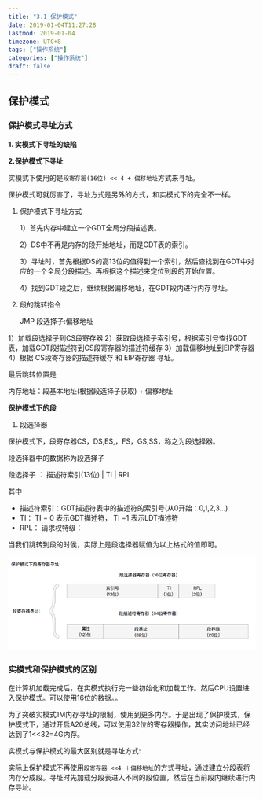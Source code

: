 ```yaml
---
title: "3.1_保护模式"
date: 2019-01-04T11:27:28
lastmod: 2019-01-04
timezone: UTC+8
tags: ["操作系统"]
categories: ["操作系统"]
draft: false
---
```






## 保护模式

###  保护模式寻址方式

**1. 实模式下寻址的缺陷**





**2.保护模式下寻址**

实模式下使用的是`段寄存器(16位) << 4 + 偏移地址`方式来寻址。

保护模式可就厉害了，寻址方式是另外的方式，和实模式下的完全不一样。

1. 保护模式下寻址方式

   1）首先内存中建立一个GDT全局分段描述表。

   2）DS中不再是内存的段开始地址，而是GDT表的索引。

   3）寻址时，首先根据DS的高13位的值得到一个索引，然后查找到在GDT中对应的一个全局分段描述。再根据这个描述来定位到段的开始位置。

   4）找到GDT段之后，继续根据偏移地址，在GDT段内进行内存寻址。

2. 段的跳转指令

   JMP 段选择子:偏移地址

1）加载段选择子到CS段寄存器
2）获取段选择子索引号，根据索引号查找GDT表，加载GDT段描述符到CS段寄存器的描述符缓存
3）加载偏移地址到EIP寄存器
4）根据 CS段寄存器的描述符缓存 和 EIP寄存器 寻址。

最后跳转位置是

  内存地址：段基本地址(根据段选择子获取) + 偏移地址



**保护模式下的段**

1. 段选择器

保护模式下，段寄存器CS，DS,ES,，FS，GS,SS，称之为段选择器。

段选择器中的数据称为段选择子

  段选择子 ： 描述符索引(13位) | TI | RPL

其中

- 描述符索引：GDT描述符表中的描述符的索引号(从0开始：0,1,2,3...)
- TI： TI = 0 表示GDT描述符， TI =1 表示LDT描述符
- RPL： 请求权特级：

当我们跳转到段的时侯，实际上是段选择器赋值为以上格式的值即可。

![images/003.png](images/003.png)




### 实模式和保护模式的区别


在计算机加载完成后，在实模式执行完一些初始化和加载工作。然后CPU设置进入保护模式。可以使用16位的数据。。

为了突破实模式1M内存寻址的限制，使用到更多内存。于是出现了保护模式，保护模式下，通过开启A20总线，可以使用32位的寄存器操作，其实访问地址已经达到了1<<32=4G内存。

实模式与保护模式的最大区别就是寻址方式:

实际上保护模式不再使用`段寄存器 <<4 ＋偏移地址`的方式寻址，通过建立分段表将内存分成段。寻址时先加载分段表进入不同的段位置，然后在当前段内继续进行内存寻址。

